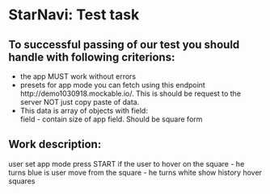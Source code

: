 # StarNavi: Test task

## To successful passing of our test you should handle with following criterions:
<ul>
  <li>
    the app MUST work without errors
  </li>
  <li>
    presets for app mode you can fetch using this endpoint http://demo1030918.mockable.io/. This is should be request to the server NOT just copy paste of data.
  </li>
  <li>
    This data is array of objects with field:<br>
    field - contain size of app field. Should be square form
  </li>
  </ul>

## Work description:

user set app mode
press START
if the user to hover on the square - he turns blue
is user move from the square - he turns white
show history hover squares
